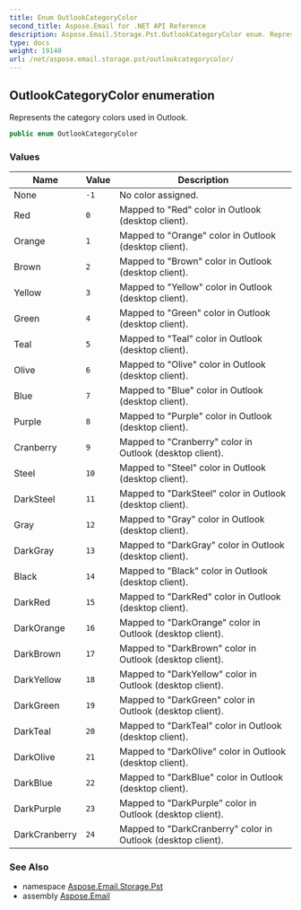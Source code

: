 ```yaml
---
title: Enum OutlookCategoryColor
second_title: Aspose.Email for .NET API Reference
description: Aspose.Email.Storage.Pst.OutlookCategoryColor enum. Represents the category colors used in Outlook
type: docs
weight: 19140
url: /net/aspose.email.storage.pst/outlookcategorycolor/
---
```

## OutlookCategoryColor enumeration

Represents the category colors used in Outlook.

```csharp
public enum OutlookCategoryColor
```

### Values

| Name | Value | Description |
| --- | --- | --- |
| None | `-1` | No color assigned. |
| Red | `0` | Mapped to "Red" color in Outlook (desktop client). |
| Orange | `1` | Mapped to "Orange" color in Outlook (desktop client). |
| Brown | `2` | Mapped to "Brown" color in Outlook (desktop client). |
| Yellow | `3` | Mapped to "Yellow" color in Outlook (desktop client). |
| Green | `4` | Mapped to "Green" color in Outlook (desktop client). |
| Teal | `5` | Mapped to "Teal" color in Outlook (desktop client). |
| Olive | `6` | Mapped to "Olive" color in Outlook (desktop client). |
| Blue | `7` | Mapped to "Blue" color in Outlook (desktop client). |
| Purple | `8` | Mapped to "Purple" color in Outlook (desktop client). |
| Cranberry | `9` | Mapped to "Cranberry" color in Outlook (desktop client). |
| Steel | `10` | Mapped to "Steel" color in Outlook (desktop client). |
| DarkSteel | `11` | Mapped to "DarkSteel" color in Outlook (desktop client). |
| Gray | `12` | Mapped to "Gray" color in Outlook (desktop client). |
| DarkGray | `13` | Mapped to "DarkGray" color in Outlook (desktop client). |
| Black | `14` | Mapped to "Black" color in Outlook (desktop client). |
| DarkRed | `15` | Mapped to "DarkRed" color in Outlook (desktop client). |
| DarkOrange | `16` | Mapped to "DarkOrange" color in Outlook (desktop client). |
| DarkBrown | `17` | Mapped to "DarkBrown" color in Outlook (desktop client). |
| DarkYellow | `18` | Mapped to "DarkYellow" color in Outlook (desktop client). |
| DarkGreen | `19` | Mapped to "DarkGreen" color in Outlook (desktop client). |
| DarkTeal | `20` | Mapped to "DarkTeal" color in Outlook (desktop client). |
| DarkOlive | `21` | Mapped to "DarkOlive" color in Outlook (desktop client). |
| DarkBlue | `22` | Mapped to "DarkBlue" color in Outlook (desktop client). |
| DarkPurple | `23` | Mapped to "DarkPurple" color in Outlook (desktop client). |
| DarkCranberry | `24` | Mapped to "DarkCranberry" color in Outlook (desktop client). |

### See Also

* namespace [Aspose.Email.Storage.Pst](../../aspose.email.storage.pst/)
* assembly [Aspose.Email](../../)


